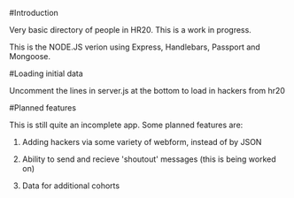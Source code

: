 #Introduction

Very basic directory of people in HR20. This is a work in progress.

This is the NODE.JS verion using Express, Handlebars, Passport and Mongoose.

#Loading initial data

Uncomment the lines in server.js at the bottom to load in hackers from hr20

#Planned features

This is still quite an incomplete app. Some planned features are:

1. Adding hackers via some variety of webform, instead of by JSON

2. Ability to send and recieve 'shoutout' messages (this is being worked on)

3. Data for additional cohorts